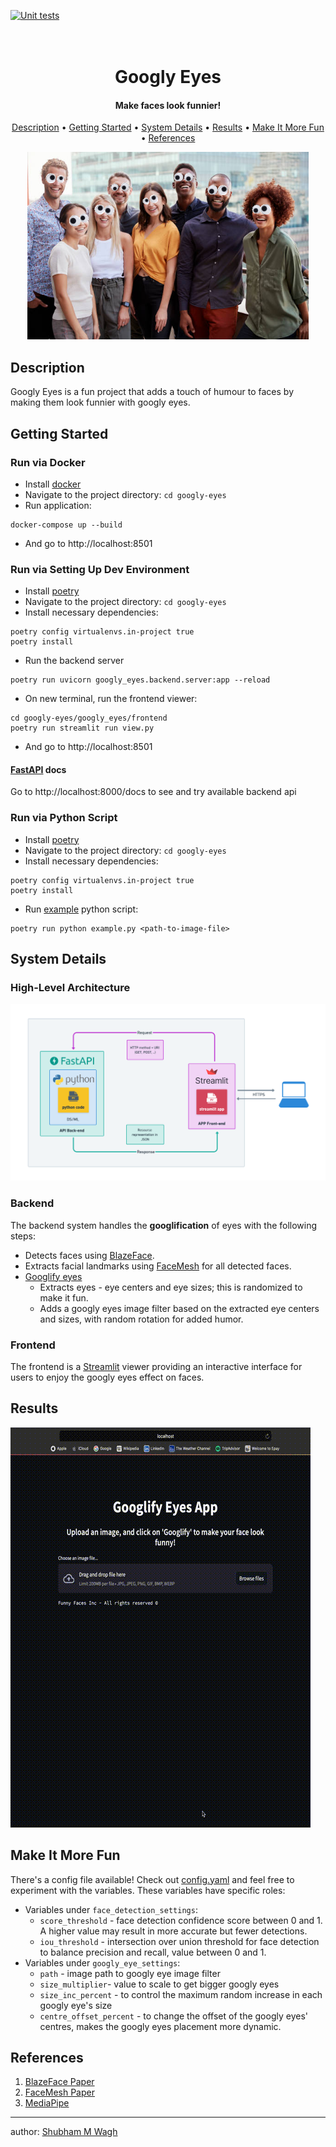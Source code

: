 [![Unit tests](https://github.com/shubhamwagh/googly-eyes/actions/workflows/googly-eyes-ci-tests.yml/badge.svg)](https://github.com/shubhamwagh/googly-eyes/actions/workflows/googly-eyes-ci-tests.yml)


<h1 align="center">
  <br>
  Googly Eyes
  <br>
</h1>

<h4 align="center">Make faces look funnier!</h4>

<p align="center">
  <a href="#description">Description</a> •
  <a href="#getting-started started">Getting Started</a> •
  <a href="#system-details">System Details</a> •
  <a href="#results">Results</a> •
  <a href="#make-it-more-fun">Make It More Fun</a> •
  <a href="#references">References</a> 
</p>

<p align="center">
  <img src="./assets/doc_imgs/output.png" height="300">
</p>

## Description

Googly Eyes is a fun project that adds a touch of humour to faces by making them look funnier with
googly eyes.

## Getting Started

### Run via Docker

* Install [docker](https://docs.docker.com/get-docker/)
* Navigate to the project directory: `cd googly-eyes`
* Run application:

```commandline
docker-compose up --build
```

* And go to http://localhost:8501

### Run via Setting Up Dev Environment

* Install [poetry](https://python-poetry.org/docs/#installation)
* Navigate to the project directory: `cd googly-eyes`
* Install necessary dependencies:

```commandline
poetry config virtualenvs.in-project true                  
poetry install 
```

* Run the backend server

```commandline
poetry run uvicorn googly_eyes.backend.server:app --reload   
```

* On new terminal, run the frontend viewer:

```commandline
cd googly-eyes/googly_eyes/frontend
poetry run streamlit run view.py
```

* And go to http://localhost:8501

#### [FastAPI](https://fastapi.tiangolo.com) docs

Go to http://localhost:8000/docs to see and try available backend api

### Run via Python Script

* Install [poetry](https://python-poetry.org/docs/#installation)
* Navigate to the project directory: `cd googly-eyes`
* Install necessary dependencies:

```commandline
poetry config virtualenvs.in-project true                  
poetry install 
```

* Run [example](./example.py) python script:

```commandline
poetry run python example.py <path-to-image-file>
```

## System Details

### High-Level Architecture

![](./assets/doc_imgs/app_architecture.png)

<!--Image credits - https://mafda.medium.com/prototyping-a-ml-app-with-streamlit-fastapi-hugging-face-f21f14e7d239 -->

### Backend

The backend system handles the **googlification** of eyes with the following steps:

* Detects faces using [BlazeFace](./googly_eyes/backend/lib/BlazeFace).
* Extracts facial landmarks using [FaceMesh](./googly_eyes/backend/lib/FaceMesh) for all detected faces.
* [Googlify eyes](./googly_eyes/backend/lib/GooglyEyes)
    * Extracts eyes - eye centers and eye sizes; this is randomized to make it fun.
    * Adds a googly eyes image filter based on the extracted eye centers and sizes, with random rotation for added
      humor.

### Frontend

The frontend is a [Streamlit](https://streamlit.io) viewer providing an interactive interface for users to enjoy the
googly eyes effect on
faces.

## Results

![](./assets/doc_imgs/results.gif)

## Make It More Fun

There's a config file available! Check out [config.yaml](./config/config.yml) and feel free to experiment with the
variables. These variables have specific roles:

* Variables under `face_detection_settings`:
    * `score_threshold` - face detection confidence score between 0 and 1. A higher value may result in more accurate
      but fewer detections.
    * `iou_threshold` - intersection over union threshold for face detection to balance precision and recall, value
      between 0 and 1.
* Variables under `googly_eye_settings`:
    * `path` - image path to googly eye image filter
    * `size_multiplier`- value to scale to get bigger googly eyes
    * `size_inc_percent` - to control the maximum random increase in each googly eye's size
    * `centre_offset_percent` - to change the offset of the googly eyes' centres, makes the googly eyes placement more
      dynamic.

## References

1. [BlazeFace Paper](https://arxiv.org/pdf/1907.05047.pdf)
2. [FaceMesh Paper](https://arxiv.org/pdf/1907.06724.pdf)
3. [MediaPipe](https://github.com/google/mediapipe)

---

author: [Shubham M Wagh](shubhamwagh48@gmail.com)
